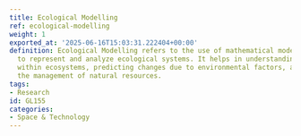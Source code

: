 ```yaml
---
title: Ecological Modelling
ref: ecological-modelling
weight: 1
exported_at: '2025-06-16T15:03:31.222404+00:00'
definition: Ecological Modelling refers to the use of mathematical models and simulations
  to represent and analyze ecological systems. It helps in understanding complex interactions
  within ecosystems, predicting changes due to environmental factors, and aiding in
  the management of natural resources.
tags:
- Research
id: GL155
categories:
- Space & Technology
---
```


